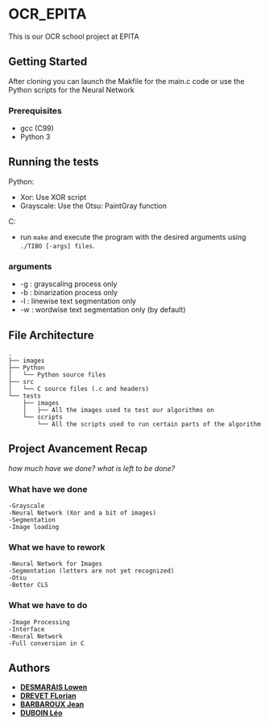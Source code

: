 # OCR_EPITA
This is our OCR school project at EPITA

## Getting Started
After cloning you can launch the Makfile for the main.c code 
or use the Python scripts for the Neural Network

### Prerequisites
- gcc (C99)
- Python 3


## Running the tests
Python: 
- Xor: Use XOR script
- Grayscale: Use the Otsu: PaintGray function


C:
- run `make` and execute the program with the desired arguments using `./TIBO [-args] files`.

### arguments

- -g : grayscaling process only
- -b : binarization process only
- -l : linewise text segmentation only
- -w : wordwise text segmentation only (by default)

## File Architecture

```
.
├── images
├── Python
│   └── Python source files
├── src
│   └── C source files (.c and headers)
└── tests
    ├── images
    │   ├── All the images used to test our algorithms on
    └── scripts
        └── All the scripts used to run certain parts of the algorithm
```


## Project Avancement Recap
*how much have we done? what is left to be done?*

### What have we done 
	-Grayscale
	-Neural Network (Xor and a bit of images)
	-Segmentation
	-Image loading

### What we have to rework
	-Neural Network for Images
	-Segmentation (letters are not yet recognized)
	-Otsu
	-Better CLS

### What we have to do
	-Image Processing 
	-Interface
	-Neural Network
	-Full conversion in C

## Authors

* [**DESMARAIS Lowen**](https://github.com/Epita-work-Lowen)
* [**DREVET FLorian**](https://github.com/FlorianDrevet)
* [**BARBAROUX Jean**](https://github.com/Abrakor)
* [**DUBOIN Léo**](https://github.com/d4ilyrun)
